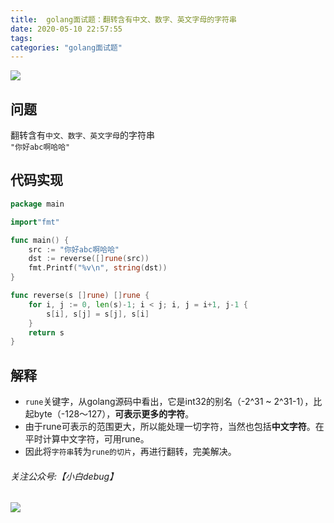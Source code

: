 ```yaml
---
title:  golang面试题：翻转含有中文、数字、英文字母的字符串
date: 2020-05-10 22:57:55
tags:
categories: "golang面试题"
---
```


![](https://imgconvert.csdnimg.cn/aHR0cHM6Ly9pbWdrci5jbi1iai51ZmlsZW9zLmNvbS8wNzdhMGZlOC1lZDU2LTQ5ODItYjRmNy1iNzZhMGYyYWIwNmYucG5n?x-oss-process=image/format,png)

<!-- more -->
## 问题
翻转含有`中文、数字、英文字母`的字符串  
``"你好abc啊哈哈"``

## 代码实现
```go
package main

import"fmt"

func main() {
	src := "你好abc啊哈哈"
	dst := reverse([]rune(src))
	fmt.Printf("%v\n", string(dst))
}

func reverse(s []rune) []rune {
	for i, j := 0, len(s)-1; i < j; i, j = i+1, j-1 {
		s[i], s[j] = s[j], s[i]
	}
	return s
}

```

## 解释
- ```rune```关键字，从golang源码中看出，它是int32的别名（-2^31 ~ 2^31-1），比起byte（-128～127），**可表示更多的字符**。  
- 由于rune可表示的范围更大，所以能处理一切字符，当然也包括**中文字符**。在平时计算中文字符，可用rune。
- 因此将```字符串```转为```rune的切片```，再进行翻转，完美解决。


###### 关注公众号:【小白debug】
![](https://cdn.jsdelivr.net/gh/xiaobaiTech/image/默认标题_动态横版二维码_2021-03-19-0.gif)
